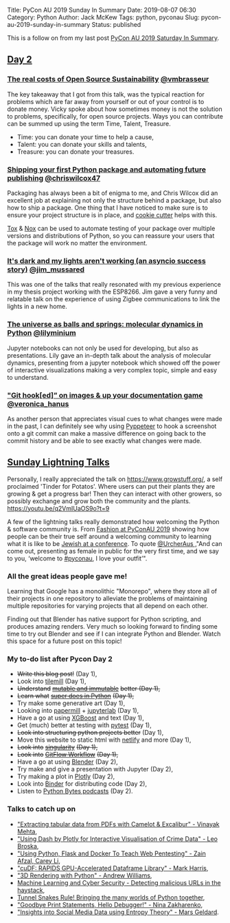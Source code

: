 Title: PyCon AU 2019 Sunday In Summary
Date: 2019-08-07 06:30
Category: Python
Author: Jack McKew
Tags: python, pyconau
Slug: pycon-au-2019-sunday-in-summary
Status: published

This is a follow on from my last post [PyCon AU 2019 Saturday In Summary](https://jackmckew.dev/pycon-au-2019-saturday-in-summary.html).

[Day 2](https://2019.pycon-au.org/schedule/sunday/)
---------------------------------------------------

### [The real costs of Open Source Sustainability](https://2019.pycon-au.org/talks/vicky) [\@vmbrasseur](https://twitter.com/vmbrasseur)

The key takeaway that I got from this talk, was the typical reaction for problems which are far away from yourself or out of your control is to donate money. Vicky spoke about how sometimes money is not the solution to problems, specifically, for open source projects. Ways you can contribute can be summed up using the term Time, Talent, Treasure.

-   Time: you can donate your time to help a cause,
-   Talent: you can donate your skills and talents,
-   Treasure: you can donate your treasures.

### [Shipping your first Python package and automating future publishing](https://2019.pycon-au.org/talks/shipping-your-first-python-package-and-automating-future-publishing) [\@chriswilcox47](https://twitter.com/chriswilcox47)

Packaging has always been a bit of enigma to me, and Chris Wilcox did an excellent job at explaining not only the structure behind a package, but also how to ship a package. One thing that I have noticed to make sure is to ensure your project structure is in place, and [cookie cutter](https://cookiecutter.readthedocs.io/en/latest/) helps with this.

[Tox](https://tox.readthedocs.io/en/latest/) & [Nox](https://nox.thea.codes/en/stable/) can be used to automate testing of your package over multiple versions and distributions of Python, so you can reassure your users that the package will work no matter the environment.

### [It's dark and my lights aren't working (an asyncio success story)](https://2019.pycon-au.org/talks/its-dark-and-my-lights-arent-working-an-asyncio-success-story) [\@jim\_mussared](https://twitter.com/jim_mussared)

This was one of the talks that really resonated with my previous experience in my thesis project working with the ESP8266. Jim gave a very funny and relatable talk on the experience of using Zigbee communications to link the lights in a new home.

### [The universe as balls and springs: molecular dynamics in Python](https://2019.pycon-au.org/talks/the-universe-as-balls-and-springs-molecular-dynamics-in-python) [\@lilyminium](https://twitter.com/Lilyminium)

Jupyter notebooks can not only be used for developing, but also as presentations. Lily gave an in-depth talk about the analysis of molecular dynamics, presenting from a jupyter notebook which showed off the power of interactive visualizations making a very complex topic, simple and easy to understand.

### ["Git hook\[ed\]” on images & up your documentation game](https://2019.pycon-au.org/talks/git-hooked-on-images-up-your-documentation-game) [\@veronica\_hanus](https://twitter.com/veronica_hanus)

As another person that appreciates visual cues to what changes were made in the past, I can definitely see why using [Pyppeteer](https://pypi.org/project/pyppeteer/) to hook a screenshot onto a git commit can make a massive difference on going back to the commit history and be able to see exactly what changes were made.

[Sunday Lightning Talks](https://2019.pycon-au.org/talks/sunday-lightning-talks)
--------------------------------------------------------------------------------

Personally, I really appreciated the talk on <https://www.growstuff.org/>, a self proclaimed 'Tinder for Potatos'. Where users can put their plants they are growing & get a progress bar! Then they can interact with other growers, so possibly exchange and grow both the community and the plants. <https://youtu.be/q2VmIUaOS9o?t=9>

A few of the lightning talks really demonstrated how welcoming the Python & software community is. From [Fashion at PyConAU 2019](https://youtu.be/q2VmIUaOS9o?t=1385) showing how people can be their true self around a welcoming community to learning what it is like to be [Jewish at a conference](https://youtu.be/q2VmIUaOS9o?t=829). To quote [\@UrcherAus ,](https://twitter.com/UrcherAus)"And can come out, presenting as female in public for the very first time, and we say to you, ‘welcome to [\#pyconau](https://twitter.com/hashtag/pyconau?src=hashtag_click), I love your outfit’".

### All the great ideas people gave me!

Learning that Google has a monolithic "Monorepo", where they store all of their projects in one repository to alleviate the problems of maintaining multiple repositories for varying projects that all depend on each other.

Finding out that Blender has native support for Python scripting, and produces amazing renders. Very much so looking forward to finding some time to try out Blender and see if I can integrate Python and Blender. Watch this space for a future post on this topic!

### My to-do list after Pycon Day 2

-   ~~Write this blog post!~~ (Day 1),
-   Look into [tilemill](https://tilemill-project.github.io/tilemill/) (Day 1),
-   ~~Understand~~ [~~mutable and immutable~~](https://medium.com/@meghamohan/mutable-and-immutable-side-of-python-c2145cf72747) ~~better (Day 1),~~
-   ~~Learn what~~ [~~super does in Python~~](https://realpython.com/python-super/) ~~(Day 1),~~
-   Try make some generative art (Day 1),
-   Looking into [papermill](https://papermill.readthedocs.io/en/latest/) + [jupyterlab](https://jupyterlab.readthedocs.io/en/stable/) (Day 1),
-   Have a go at using [XGBoost](https://xgboost.readthedocs.io/en/latest/) and text (Day 1),
-   Get (much) better at testing with [pytest](https://docs.pytest.org/en/latest/) (Day 1),
-   ~~Look into structuring python projects better~~ (Day 1),
-   Move this website to static html with [netlify](https://www.netlify.com/) and more (Day 1),
-   ~~Look into~~ [~~singularity~~](https://singularity.lbl.gov/) ~~(Day 1),~~
-   ~~Look into~~ [~~GitFlow Workflow~~](https://www.atlassian.com/git/tutorials/comparing-workflows/gitflow-workflow) ~~(Day 1),~~
-   Have a go at using [Blender](https://www.blender.org/) (Day 2),
-   Try make and give a presentation with Jupyter (Day 2),
-   Try making a plot in [Plotly](https://plot.ly/) (Day 2),
-   Look into [Binder](https://mybinder.org/) for distributing code (Day 2),
-   Listen to [Python Bytes podcasts](https://pythonbytes.fm/) (Day 2).

### Talks to catch up on

-   ["Extracting tabular data from PDFs with Camelot & Excalibur" - Vinayak Mehta](https://www.youtube.com/watch?v=99A9Fz6uHAA&list=PLs4CJRBY5F1LKqauI3V4E_xflt6Gow611&index=5),
-   ["Using Dash by Plotly for Interactive Visualisation of Crime Data" - Leo Broska](https://www.youtube.com/watch?v=O1gvNeJlIs0&list=PLs4CJRBY5F1LKqauI3V4E_xflt6Gow611&index=7),
-   ["Using Python, Flask and Docker To Teach Web Pentesting" - Zain Afzal, Carey Li](https://www.youtube.com/watch?v=l0Sazyzs1IY&list=PLs4CJRBY5F1LKqauI3V4E_xflt6Gow611&index=16),
-   ["cuDF: RAPIDS GPU-Accelerated Dataframe Library" - Mark Harris](https://www.youtube.com/watch?v=lV7rtDW94do&list=PLs4CJRBY5F1LKqauI3V4E_xflt6Gow611&index=21),
-   ["3D Rendering with Python" - Andrew Williams](https://www.youtube.com/watch?v=3oAgsQji6m4&list=PLs4CJRBY5F1LKqauI3V4E_xflt6Gow611&index=28),
-   [Machine Learning and Cyber Security - Detecting malicious URLs in the haystack](https://www.youtube.com/watch?v=ZhvlfNi-0aY&list=PLs4CJRBY5F1LKqauI3V4E_xflt6Gow611&index=32),
-   [Tunnel Snakes Rule! Bringing the many worlds of Python together](https://www.youtube.com/watch?v=aeZOVaULoNI&list=PLs4CJRBY5F1LKqauI3V4E_xflt6Gow611&index=38),
-   ["Goodbye Print Statements, Hello Debugger!" - Nina Zakharenko](https://www.youtube.com/watch?v=HHrVBKZLolg&list=PLs4CJRBY5F1LKqauI3V4E_xflt6Gow611&index=40),
-   ["Insights into Social Media Data using Entropy Theory" - Mars Geldard](https://www.youtube.com/watch?v=lW5ZJcrjYLw&list=PLs4CJRBY5F1LKqauI3V4E_xflt6Gow611&index=59).
